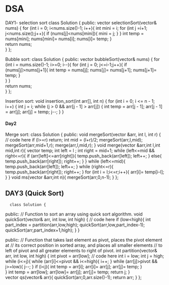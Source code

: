# DSA
DAY1- selection sort
      class Solution {
      public:
          vector<int> selectionSort(vector<int>& nums) {
              for (int i = 0; i<nums.size()-1; i++){
                  int mini = i;
                  for (int j =i+1; j<nums.size();j++){
                      if (nums[j]<nums[mini]){
                          mini = j;
                      }
                  }
              int temp = nums[mini];
              nums[mini]= nums[i];
              nums[i]= temp;
              }     
              return nums;   
          }
      };

Bubble sort:
    class Solution {
        public:
              vector<int> bubbleSort(vector<int>& nums) {
                  for (int i = nums.size()-1; i>=0; i--){
                      for (int j = 0; j<=i-1;j++){
                          if (nums[j]>nums[j+1]{
                               int temp = nums[j];
                               nums[j]= nums[j+1];
                               nums[j+1]= temp;
                          }    
                      }
                    }                 
                  return nums;   
              }
          };

Insertion sort:
    void insertion_sort(int arr[], int n) {
    for (int i = 0; i <= n - 1; i++) {
        int j = i;
        while (j > 0 && arr[j - 1] > arr[j]) {
            int temp = arr[j - 1];
            arr[j - 1] = arr[j];
            arr[j] = temp;
            j--;
        }
    }



####    Day2

Merge sort:
            class Solution {
  public:
    void mergeSort(vector<int> &arr, int l, int r) {
        // code here
        if (l>=r) return;
        int mid = (l+r)/2;
        mergeSort(arr,l,mid);
        mergeSort(arr,mid+1,r);
        merge(arr,l,mid,r);
    }
    void merge(vector<int> &arr,int l,int mid,int r){
        vector<int> temp;
        int left = l ;
        int right = mid+1;
        while (left<=mid && right<=r){
            if (arr[left]<=arr[right]){
                temp.push_back(arr[left]);
                left++;
            }
            else{
                temp.push_back(arr[right]);
                right++;
            }
        }
        while (left<=mid){
            temp.push_back(arr[left]);
            left++;
        }
        while (right<=r){
            temp.push_back(arr[right]);
            right++;
        }
        for (int i = l;i<=r;i++){
            arr[i]= temp[i-l];
        }
    }
    void ms(vector<int> &arr,int n){
        mergeSort(arr,0,n-1);
    }
};


## DAY3  (Quick Sort)

      class Solution {
  public:
    // Function to sort an array using quick sort algorithm.
    void quickSort(vector<int>& arr, int low, int high) {
        // code here
        if (low<high){
            int part_index = partition(arr,low,high);
            quickSort(arr,low,part_index-1);
            quickSort(arr,part_index+1,high);
        }
    }

  public:
    // Function that takes last element as pivot, places the pivot element at
    // its correct position in sorted array, and places all smaller elements
    // to left of pivot and all greater elements to right of pivot.
    int partition(vector<int>& arr, int low, int high) {
        int pivot = arr[low];
        // code here
        int i = low;
        int j = high;
        while (i<=j){
            while (arr[i]<=pivot && i<=high){
                i++;
            }
            while (arr[j]>pivot && j>=low){
                j--;
            }
            if (i<j){
                int temp = arr[i];
                arr[i]= arr[j];
                arr[j]= temp;
            }          
        }
        int temp = arr[low];
        arr[low]= arr[j];
        arr[j]= temp;
        return j;
    }    
    vector<int> qs(vector<int>& arr){
        quickSort(arr,0,arr.size()-1);
        return arr;
    }
};
